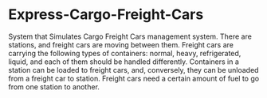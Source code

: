 # Express-Cargo-Freight-Cars
System that Simulates Cargo Freight Cars management system.
There are stations, and freight cars are moving between them. Freight cars are carrying 
the following types of containers: normal, heavy, refrigerated, liquid, and each of them 
should be handled differently. Containers in a station can be loaded to freight cars, and,
conversely, they can be unloaded from a freight car to station. Freight cars need a certain 
amount of fuel to go from one station to another.
